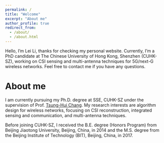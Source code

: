 ```yaml
---
permalink: /
title: "Welcome"
excerpt: "About me"
author_profile: true
redirect_from: 
  - /about/
  - /about.html
---
```


Hello, I’m Lei Li, thanks for checking my personal website. Currently, I’m a PhD candidate at The Chinese University of Hong Kong, Shenzhen (CUHK-SZ), working on CSI sensing and multi-antenna techniques for 5G/next-G wireless networks. Feel free to contact me if you have any questions.

About me
======
I am currently pursuing my Ph.D. degree at SSE, CUHK-SZ under the supervision of Prof. [Tsung-Hui Chang](https://myweb.cuhk.edu.cn/changtsunghui/Home/Index). My research interests are algorithm design for wireless networks, focusing on CSI reconstruction, integrated sensing and communication, and multi-antenna techniques. 

Before joining CUHK-SZ, I received the B.E. degree (Honors Program) from Beijing Jiaotong University, Beijing, China, in 2014 and the M.S. degree from the Beijing Institute of Technology (BIT), Beijing, China, in 2017.

